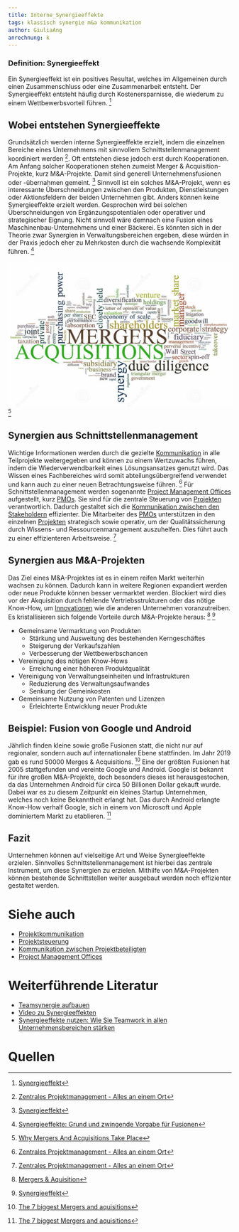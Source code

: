 ```yaml
---
title: Interne_Synergieeffekte
tags: klassisch synergie m&a kommunikation
author: GiuliaAng
anrechnung: k
---
```



### Definition: Synergieeffekt

Ein Synergieeffekt ist ein positives Resultat, welches im Allgemeinen durch einen Zusammenschluss oder eine Zusammenarbeit entsteht. Der Synergieeffekt entsteht häufig durch Kostenersparnisse, die wiederum zu einem Wettbewerbsvorteil führen. [^1]

## Wobei entstehen Synergieeffekte

Grundsätzlich werden interne Synergieeffekte erzielt, indem die einzelnen Bereiche eines Unternehmens mit sinnvollem Schnittstellenmanagement koordiniert werden [^2]. Oft entstehen diese jedoch erst durch Kooperationen. Am Anfang solcher Kooperationen stehen zumeist Merger & Acquisition-Projekte, kurz M&A-Projekte. Damit sind generell Unternehmensfusionen oder -übernahmen gemeint. [^1]
Sinnvoll ist ein solches M&A-Projekt, wenn es interessante Überschneidungen zwischen den Produkten, Dienstleistungen oder Aktionsfeldern der beiden Unternehmen gibt. Anders können keine Synergieeffekte erzielt werden. Gesprochen wird bei solchen Überschneidungen von Ergänzungspotentialen oder operativer und strategischer Eignung. Nicht sinnvoll wäre demnach eine Fusion eines Maschinenbau-Unternehmens und einer Bäckerei. Es könnten sich in der Theorie zwar Synergien in Verwaltungsbereichen ergeben, diese würden in der Praxis jedoch eher zu Mehrkosten durch die wachsende Komplexität führen. [^3]

![M&A Wortwolke](Interne_Synergieeffekte/mergers-and-acquisitions.jpg)[^4] 

## Synergien aus Schnittstellenmanagement 

Wichtige Informationen werden durch die gezielte [Kommunikation](Projektkommunikation.md) in alle Teilprojekte weitergegeben und können zu einem Wertzuwachs führen, indem die Wiederverwendbarkeit eines Lösungsansatzes genutzt wird. Das Wissen eines Fachbereiches wird somit abteilungsübergreifend verwendet und kann auch zu einer neuen Betrachtungsweise führen. [^2]
Für Schnittstellenmanagement werden sogenannte [Project Management Offices](Project_Management_Office.md) aufgestellt, kurz [PMOs](Project_Management_Office.md). Sie sind für die zentrale Steuerung von [Projekten](Projekt.md) verantwortlich. Dadurch gestaltet sich die [Kommunikation zwischen den Stakeholdern](Kommunikation_Projektbeteiligte.md) effizienter. Die Mitarbeiter des [PMOs](Project_Management_Office.md) unterstützen in den einzelnen [Projekten](Projekt.md) strategisch sowie operativ, um der Qualitätssicherung durch Wissens- und Ressourcenmanagement auszuhelfen. Dies führt auch zu einer effizienteren Arbeitsweise. [^2]

## Synergien aus M&A-Projekten

Das Ziel eines M&A-Projektes ist es in einem reifen Markt weiterhin wachsen zu können. Dadurch kann in weitere Regionen expandiert werden oder neue Produkte können besser vermarktet werden. Blockiert wird dies vor der Akquisition durch fehlende Vertriebsstrukturen oder das nötige Know-How, um [Innovationen](Innovationsprojekte.md) wie die anderen Unternehmen voranzutreiben. Es kristallisieren sich folgende Vorteile durch M&A-Projekte heraus: [^5] [^1]
* Gemeinsame Vermarktung von Produkten 
  - Stärkung und Ausweitung des bestehenden Kerngeschäftes
  - Steigerung der Verkaufszahlen
  - Verbesserung der Wettbewerbschancen
* Vereinigung des nötigen Know-Hows 
  - Erreichung einer höheren Produktqualität
* Vereinigung von Verwaltungseinheiten und Infrastrukturen
  - Reduzierung des Verwaltungsaufwandes
  - Senkung der Gemeinkosten
* Gemeinsame Nutzung von Patenten und Lizenzen
  - Erleichterte Entwicklung neuer Produkte

## Beispiel: Fusion von Google und Android

Jährlich finden kleine sowie große Fusionen statt, die nicht nur auf regionaler, sondern auch auf internationaler Ebene stattfinden. Im Jahr 2019 gab es rund 50000 Merges & Acquisitions. [^6]
Eine der größten Fusionen hat 2005 stattgefunden und vereinte Google und Android. Google ist bekannt für ihre großen M&A-Projekte, doch besonders dieses ist herausgestochen, da das Unternehmen Android für circa 50 Billionen Dollar gekauft wurde. Dabei war es zu diesem Zeitpunkt ein kleines Startup Unternehmen, welches noch keine Bekanntheit erlangt hat. Das durch Android erlangte Know-How verhalf Google, sich in einem von Microsoft und Apple dominiertem Markt zu etablieren. [^6]

## Fazit

Unternehmen können auf vielseitige Art und Weise Synergieeffekte erzielen. Sinnvolles Schnittstellenmanagement ist hierbei das zentrale Instrument, um diese Synergien zu erzielen. Mithilfe von M&A-Projekten können bestehende Schnittstellen weiter ausgebaut werden noch effizienter gestaltet werden.

# Siehe auch

* [Projektkommunikation](Projektkommunikation.md)
* [Projektsteuerung](Projektsteuerung.md)
* [Kommunikation zwischen Projektbeteiligten](Kommunikation_Projektbeteiligte.md)
* [Project Management Offices](Project_Management_Office.md)

# Weiterführende Literatur

* [Teamsynergie aufbauen](https://asana.com/de/resources/what-is-synergy)
* [Video zu Synergieeffekten](https://studyflix.de/wirtschaft/synergieeffekte-1899)
* [Synergieeffekte nutzen: Wie Sie Teamwork in allen Unternehmensbereichen stärken](https://www.wlw.de/de/inside-business/aktuelles/synergieeffekte-team)

# Quellen

[^1]: [Synergieeffekt](https://www.projektmagazin.de/glossarterm/synergieeffekt#beispiele)
[^2]: [Zentrales Projektmanagement - Alles an einem Ort](https://www.nordantech.com/de/blog/project-management/zentrales-projektmanagement)
[^3]: [Synergieeffekte: Grund und zwingende Vorgabe für Fusionen](https://www.umsetzungsberatung.de/pmi-post-merger-integration/synergieeffekte.php)
[^4]: [Why Mergers And Acquisitions Take Place](https://www.reacpa.com/why-mergers-and-acquisitions-take-place/)
[^5]: [Mergers & Aquisition](http://www.wirtschaftslexikon24.com/d/mergers-acquisitions/mergers-acquisitions.htm)
[^6]: [The 7 biggest Mergers and aquisitions](https://www.globalexpansion.com/blog/the-largest-mergers-and-acquisitions)

